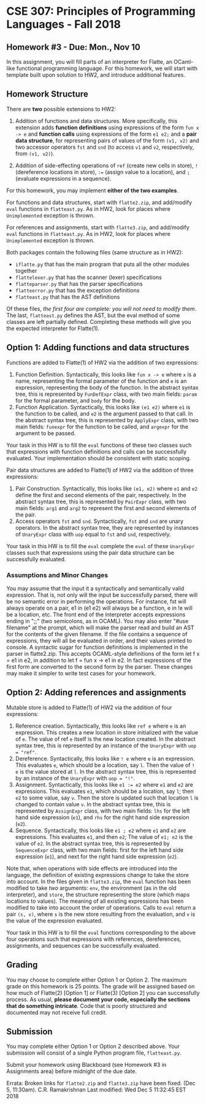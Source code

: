 # CSE 307: Principles of Programming Languages - Fall 2018
## Homework #3 - Due: Mon., Nov 10
In this assignment, you will fill parts of an interpreter for Flatte, an OCaml-like functional programming language. For this homework, we will start with template built upon solution to HW2, and introduce additional features.

## Homework Structure
There are **two** possible extensions to HW2:
1. Addition of functions and data structures.
More specifically, this extension adds **function definitions** using expressions of the form `fun x -> e` and **function calls** using expressions of the form `e1 e2;` and a **pair data structure**, for representing pairs of values of the form `(v1, v2)` and two accessor operators `fst` and `snd` (to access `v1` and `v2`, respectively, from `(v1, v2)`).

2. Addition of side-effecting operations of `ref` (create new cells in store), `!` (dereference locations in store), `:=` (assign value to a location), and `;` (evaluate expressions in a sequence).

For this homework, you may implement **either of the two examples**.

For functions and data structures, start with `flatte2.zip`, and add/modify `eval` functions in `flatteast.py`. As in HW2, look for places where `Unimplemented` exception is thrown.

For references and assignments, start with `flatte3.zip`, and add/modify `eval` functions in `flatteast.py`. As in HW2, look for places where `Unimplemented` exception is thrown.

Both packages contain the following files (same structure as in HW2):
* `iflatte.py` that has the main program that puts all the other modules together
* `flattelexer.py` that has the scanner (lexer) specifications
* `flatteparser.py` that has the parser specifications
* `flatteerror.py` that has the exception definitions
* `flatteast.py` that has the AST definitions

Of these files, *the first four are complete: you will not need to modify them*. The last, `flatteast.py` defines the AST, but the eval method of some classes are left partially defined. Completing these methods will give you the expected interpreter for Flatte(1).

## Option 1: Adding functions and data structures
Functions are added to Flatte(1) of HW2 via the addition of two expressions:
1. Function Definition. Syntactically, this looks like `fun x -> e` where `x` is a name, representing the formal parameter of the function and `e` is an expression, representing the body of the function. In the abstract syntax tree, this is represented by `FunDefExpr` class, with two main fields: `param` for the formal parameter, and `body` for the body.
2. Function Application. Syntactically, this looks like ``(e1 e2)`` where `e1` is the function to be called, and `e2` is the argument passed to that call. In the abstract syntax tree, this is represented by `ApplyExpr` class, with two main fields: `funexpr` for the function to be called, and `argexpr` for the argument to be passed.

Your task in this HW is to fill the `eval` functions of these two classes such that expressions with function definitions and calls can be successfully evaluated. Your implementation should be consistent with static scoping.

Pair data structures are added to Flatte(1) of HW2 via the addition of three expressions:
1. Pair Construction. Syntactically, this looks like `(e1, e2)` where `e1` and `e2` define the first and second elements of the pair, respectively. In the abstract syntax tree, this is represented by `PairExpr` class, with two main fields: `arg1` and `arg2` to represent the first and second elements of the pair.
2. Access operators `fst` and `snd`. Syntactically, `fst` and `snd` are unary operators. In the abstract syntax tree, they are represented by instances of `UnaryExpr` class with `uop` equal to `fst` and `snd`, respectively.

Your task in this HW is to fill the `eval` complete the `eval` of these `UnaryExpr` classes such that expressions using the pair data structure can be successfully evaluated.

### Assumptions and Minor Changes
You may assume that the input it a syntactically and semantically valid expression. That is, not only will the input be successfully parsed, there will be no semantic error in performing the operations. For instance, fst will always operate on a pair, e1 in (e1 e2) will always be a function, e in !e will be a location, etc.
The front end of the interpreter accepts expressions ending in ";;" (two semicolons, as in OCAML).
You may also enter "#use filename" at the prompt, which will make the parser read and build an AST for the contents of the given filename. If the file contains a sequence of expressions, they will all be evaluated in order, and their values printed to console.
A syntactic sugar for function definitions is implemented in the parser in flatte2.zip. This accepts OCAML-style definitions of the form let f x = e1 in e2, in addition to let f = fun x -> e1 in e2. In fact expressions of the first form are converted to the second form by the parser.
These changes may make it simpler to write test cases for your homework.

## Option 2: Adding references and assignments
Mutable store is added to Flatte(1) of HW2 via the addition of four expressions:
1. Reference creation. Syntactically, this looks like `ref e` where `e` is an expression. This creates a new location in store initialized with the value of `e`. The value of ref `e` itself is the new location created. In the abstract syntax tree, this is represented by an instance of the `UnaryExpr` with `uop = "ref"`.
2. Dereference. Syntactically, this looks like `! e` where `e` is an expression. This evaluates `e`, which should be a location, say `l`. Then the value of `! e` is the value stored at `l`. In the abstract syntax tree, this is represented by an instance of the `UnaryExpr` with `uop = "!"`.
3. Assignment. Syntactically, this looks like `e1 := e2` where `e1` and `e2` are expressions. This evaluates `e1`, which should be a location, say `l`; then `e2` to some value, say `v`. Then the store is updated such that location `l` is changed to contain value `v`. In the abstract syntax tree, this is represented by `AssignExpr` class, with two main fields: `lhs` for the left hand side expression (`e1`), and `rhs` for the right hand side expression (`e2`).
4. Sequence. Syntactically, this looks like `e1 ; e2` where `e1` and `e2` are expressions. This evaluates `e1`, and then `e2`; The value of `e1; e2` is the value of `e2`.  In the abstract syntax tree, this is represented by `SequenceExpr` class, with two main fields: first for the left hand side expression (`e1`), and next for the right hand side expression (`e2`).

Note that, when operations with side effects are introduced into the language, the definition of existing expressions change to take the store into account. In the files given in `flatte3.zip`, the `eval` function has been modified to take *two* arguments: `env`, the environment (as in the old interpreter), and `store`, the structure representing the store (which maps locations to values). The meaning of all existing expressions has been modified to take into account the order of operations. Calls to `eval` return a pair ``(s, v)``, where `s` is the new store resulting from the evaluation, and `v` is the value of the expression evaluated.

Your task in this HW is to fill the `eval` functions corresponding to the above four operations such that expressions with references, dereferences, assignments, and sequences can be successfully evaluated.

## Grading
You may choose to complete either Option 1 or Option 2. The maximum grade on this homework is 25 points. The grade will be assigned based on how much of Flatte(2) [Option 1] or Flatte(3) [Option 2] you can successfully process. As usual, **please document your code, especially the sections that do something intricate**. Code that is poorly structured and documented may not receive full credit.

## Submission
You may complete either Option 1 or Option 2 described above.
Your submission will consist of a single Python program file, `flatteast.py`.

Submit your homework using Blackboard (see Homework #3 in Assignments area) before midnight of the due date.

Errata:
Broken links for `flatte2.zip` and `flatte3.zip` have been fixed. (Dec 5, 11:30am).
C.R. Ramakrishnan
Last modified: Wed Dec 5 11:32:45 EST 2018
